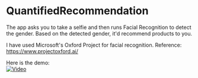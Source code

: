 # QuantifiedRecommendation

The app asks you to take a selfie and then runs Facial Recognition to detect the gender.
Based on the detected gender, it'd recommend products to you.

I have used Microsoft's Oxford Project for facial recognition.
Reference: https://www.projectoxford.ai/

Here is the demo: <br/>
[![Video](http://i.picresize.com/ULtf)](https://www.youtube.com/watch?v=ajQR2nUUN_E)
